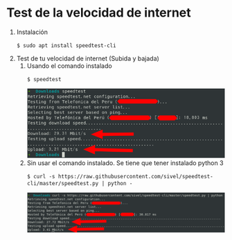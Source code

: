 # Test de la velocidad de internet
1. Instalación  
	```
	$ sudo apt install speedtest-cli
	```
2. Test de tu velocidad de internet (Subida y bajada)  
	1. Usando el comando instalado  
		```
		$ speedtest
		```
		![](img/1.png)
	2. Sin usar el comando instalado. Se tiene que tener instalado python 3    
		```
		$ curl -s https://raw.githubusercontent.com/sivel/speedtest-cli/master/speedtest.py | python -
		```
		![](img/2.png)
